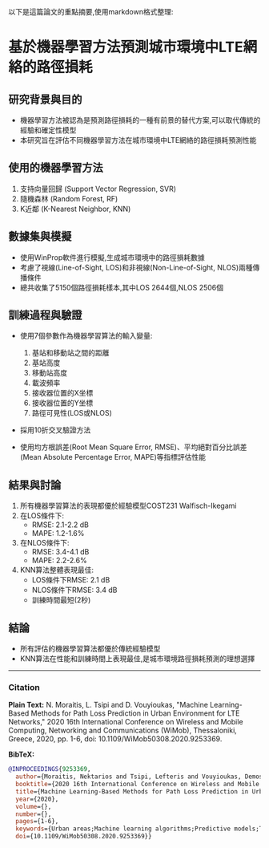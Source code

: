 以下是這篇論文的重點摘要,使用markdown格式整理:

# 基於機器學習方法預測城市環境中LTE網絡的路徑損耗

## 研究背景與目的

- 機器學習方法被認為是預測路徑損耗的一種有前景的替代方案,可以取代傳統的經驗和確定性模型
- 本研究旨在評估不同機器學習方法在城市環境中LTE網絡的路徑損耗預測性能

## 使用的機器學習方法

1. 支持向量回歸 (Support Vector Regression, SVR)
2. 隨機森林 (Random Forest, RF)  
3. K近鄰 (K-Nearest Neighbor, KNN)

## 數據集與模擬

- 使用WinProp軟件進行模擬,生成城市環境中的路徑損耗數據
- 考慮了視線(Line-of-Sight, LOS)和非視線(Non-Line-of-Sight, NLOS)兩種傳播條件
- 總共收集了5150個路徑損耗樣本,其中LOS 2644個,NLOS 2506個

## 訓練過程與驗證

- 使用7個參數作為機器學習算法的輸入變量:
  1. 基站和移動站之間的距離
  2. 基站高度
  3. 移動站高度
  4. 載波頻率
  5. 接收器位置的X坐標
  6. 接收器位置的Y坐標
  7. 路徑可見性(LOS或NLOS)

- 採用10折交叉驗證方法
- 使用均方根誤差(Root Mean Square Error, RMSE)、平均絕對百分比誤差(Mean Absolute Percentage Error, MAPE)等指標評估性能

## 結果與討論

1. 所有機器學習算法的表現都優於經驗模型COST231 Walfisch-Ikegami
2. 在LOS條件下:
   - RMSE: 2.1-2.2 dB
   - MAPE: 1.2-1.6%
3. 在NLOS條件下:
   - RMSE: 3.4-4.1 dB
   - MAPE: 2.2-2.6%
4. KNN算法整體表現最佳:
   - LOS條件下RMSE: 2.1 dB
   - NLOS條件下RMSE: 3.4 dB
   - 訓練時間最短(2秒)

## 結論

- 所有評估的機器學習算法都優於傳統經驗模型
- KNN算法在性能和訓練時間上表現最佳,是城市環境路徑損耗預測的理想選擇


---
### Citation

**Plain Text:**
N. Moraitis, L. Tsipi and D. Vouyioukas, "Machine Learning-Based Methods for Path Loss Prediction in Urban Environment for LTE Networks," 2020 16th International Conference on Wireless and Mobile Computing, Networking and Communications (WiMob), Thessaloniki, Greece, 2020, pp. 1-6, doi: 10.1109/WiMob50308.2020.9253369. 



**BibTeX:**
```bibtex
@INPROCEEDINGS{9253369,
  author={Moraitis, Nektarios and Tsipi, Lefteris and Vouyioukas, Demosthenes},
  booktitle={2020 16th International Conference on Wireless and Mobile Computing, Networking and Communications (WiMob)}, 
  title={Machine Learning-Based Methods for Path Loss Prediction in Urban Environment for LTE Networks}, 
  year={2020},
  volume={},
  number={},
  pages={1-6},
  keywords={Urban areas;Machine learning algorithms;Predictive models;Training;Long Term Evolution;Machine learning;Computational modeling;3D simulation;Long Term Evolution (LTE);machine learning;path loss prediction;urban environment},
  doi={10.1109/WiMob50308.2020.9253369}}

```
